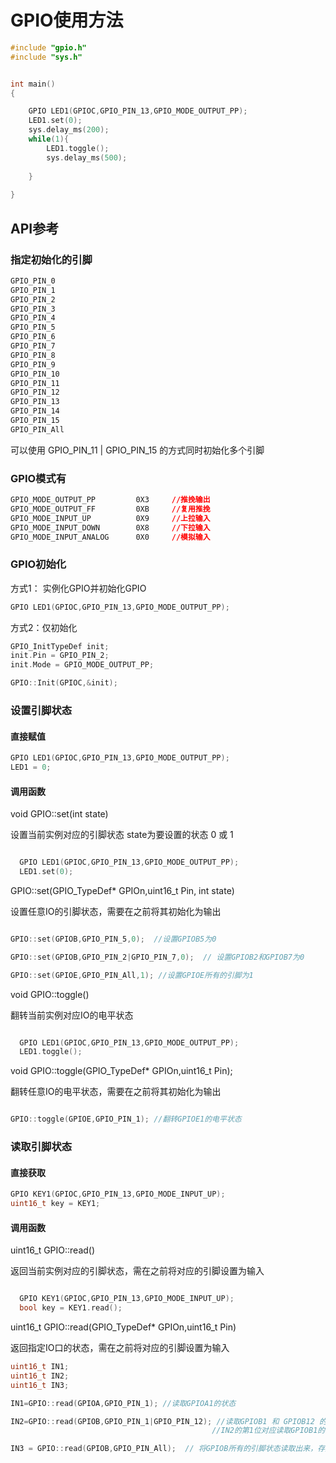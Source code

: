 # GPIO使用方法

```c++
#include "gpio.h"
#include "sys.h"


int main()
{

    GPIO LED1(GPIOC,GPIO_PIN_13,GPIO_MODE_OUTPUT_PP);
    LED1.set(0);
    sys.delay_ms(200);
    while(1){
		LED1.toggle();
		sys.delay_ms(500);
        
    }
    
}
```
## API参考

### 指定初始化的引脚
```css
GPIO_PIN_0  
GPIO_PIN_1  
GPIO_PIN_2  
GPIO_PIN_3  
GPIO_PIN_4  
GPIO_PIN_5  
GPIO_PIN_6  
GPIO_PIN_7  
GPIO_PIN_8  
GPIO_PIN_9  
GPIO_PIN_10 
GPIO_PIN_11 
GPIO_PIN_12 
GPIO_PIN_13 
GPIO_PIN_14 
GPIO_PIN_15 
GPIO_PIN_All
```


可以使用 GPIO_PIN_11 | GPIO_PIN_15 的方式同时初始化多个引脚

### GPIO模式有


```CSS
GPIO_MODE_OUTPUT_PP 		0X3     //推挽输出
GPIO_MODE_OUTPUT_FF 		0XB     //复用推挽
GPIO_MODE_INPUT_UP  		0X9     //上拉输入
GPIO_MODE_INPUT_DOWN		0X8     //下拉输入
GPIO_MODE_INPUT_ANALOG      0X0	    //模拟输入

```
### GPIO初始化
方式1： 实例化GPIO并初始化GPIO
```c++
GPIO LED1(GPIOC,GPIO_PIN_13,GPIO_MODE_OUTPUT_PP);
```


方式2：仅初始化
```c++
GPIO_InitTypeDef init;
init.Pin = GPIO_PIN_2;
init.Mode = GPIO_MODE_OUTPUT_PP;

GPIO::Init(GPIOC,&init);

```


### 设置引脚状态

#### 直接赋值
```c++
GPIO LED1(GPIOC,GPIO_PIN_13,GPIO_MODE_OUTPUT_PP);
LED1 = 0;

```

#### 调用函数

void GPIO::set(int state)


设置当前实例对应的引脚状态 state为要设置的状态 0 或 1

```c++

  GPIO LED1(GPIOC,GPIO_PIN_13,GPIO_MODE_OUTPUT_PP);
  LED1.set(0);

```


GPIO::set(GPIO_TypeDef* GPIOn,uint16_t Pin, int state)


设置任意IO的引脚状态，需要在之前将其初始化为输出

```c++

GPIO::set(GPIOB,GPIO_PIN_5,0);  //设置GPIOB5为0

GPIO::set(GPIOB,GPIO_PIN_2|GPIO_PIN_7,0);  // 设置GPIOB2和GPIOB7为0

GPIO::set(GPIOE,GPIO_PIN_All,1); //设置GPIOE所有的引脚为1
```


void GPIO::toggle()


翻转当前实例对应IO的电平状态


```c++

  GPIO LED1(GPIOC,GPIO_PIN_13,GPIO_MODE_OUTPUT_PP);
  LED1.toggle();

```

void GPIO::toggle(GPIO_TypeDef* GPIOn,uint16_t Pin);


翻转任意IO的电平状态，需要在之前将其初始化为输出


```c++

GPIO::toggle(GPIOE,GPIO_PIN_1); //翻转GPIOE1的电平状态

```

### 读取引脚状态

#### 直接获取
```c++
GPIO KEY1(GPIOC,GPIO_PIN_13,GPIO_MODE_INPUT_UP);
uint16_t key = KEY1;

```

#### 调用函数
uint16_t GPIO::read()


返回当前实例对应的引脚状态，需在之前将对应的引脚设置为输入
```c++

  GPIO KEY1(GPIOC,GPIO_PIN_13,GPIO_MODE_INPUT_UP);
  bool key = KEY1.read();

```

uint16_t GPIO::read(GPIO_TypeDef* GPIOn,uint16_t Pin)


返回指定IO口的状态，需在之前将对应的引脚设置为输入
```c++
uint16_t IN1;
uint16_t IN2;
uint16_t IN3;

IN1=GPIO::read(GPIOA,GPIO_PIN_1); //读取GPIOA1的状态

IN2=GPIO::read(GPIOB,GPIO_PIN_1|GPIO_PIN_12); //读取GPIOB1 和 GPIOB12 的状态，存入IN2中 
                                             //IN2的第1位对应读取GPIOB1的真实状态，IN2的第12位对应GPIOB12的真实状态

IN3 = GPIO::read(GPIOB,GPIO_PIN_All);  // 将GPIOB所有的引脚状态读取出来，存入IN3中

```

